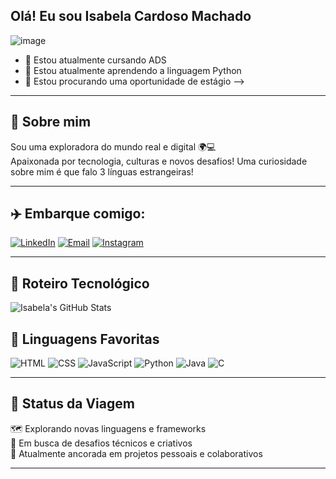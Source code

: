 ## Olá! Eu sou Isabela Cardoso Machado
![image](https://github.com/user-attachments/assets/223f59da-0388-4dcb-ad01-faadd6e2485f)



- 🔭 Estou atualmente cursando ADS
- 🌱 Estou atualmente aprendendo a linguagem Python
- 👯 Estou procurando uma oportunidade de estágio 
-->
---
## 🧭 Sobre mim

Sou uma exploradora do mundo real e digital 🌍💻  
Apaixonada por tecnologia, culturas e novos desafios!
Uma curiosidade sobre mim é que falo 3 línguas estrangeiras! 

---

## ✈️ Embarque comigo:

[![LinkedIn](https://img.shields.io/badge/LinkedIn-Isabela%20Cardoso%20Machado-blue?style=for-the-badge&logo=linkedin)](https://www.linkedin.com/in/isabela-cardoso-machado-a809072b6)
[![Email](https://img.shields.io/badge/E--mail-isabelacard902%40gmail.com-red?style=for-the-badge&logo=gmail&logoColor=white)](mailto:isabelacard902@gmail.com)
[![Instagram](https://img.shields.io/badge/Instagram-@isabela__.card-E4405F?style=for-the-badge&logo=instagram&logoColor=white)](https://www.instagram.com/isabela_.card/)

---

## 🧳 Roteiro Tecnológico

![Isabela's GitHub Stats](https://github-readme-stats.vercel.app/api?username=902-Isabela&show_icons=true&theme=gruvbox)

## 🧠 Linguagens Favoritas

![HTML](https://img.shields.io/badge/HTML5-E34F26?style=for-the-badge&logo=html5&logoColor=white)
![CSS](https://img.shields.io/badge/CSS3-1572B6?style=for-the-badge&logo=css3&logoColor=white)
![JavaScript](https://img.shields.io/badge/JavaScript-F7DF1E?style=for-the-badge&logo=javascript&logoColor=black)
![Python](https://img.shields.io/badge/Python-3776AB?style=for-the-badge&logo=python&logoColor=white)
![Java](https://img.shields.io/badge/Java-ED8B00?style=for-the-badge&logo=java&logoColor=white)
![C](https://img.shields.io/badge/C-00599C?style=for-the-badge&logo=c&logoColor=white)

---

## 🚦 Status da Viagem

🗺️ Explorando novas linguagens e frameworks  
🎯 Em busca de desafios técnicos e criativos  
📍 Atualmente ancorada em projetos pessoais e colaborativos  


---

